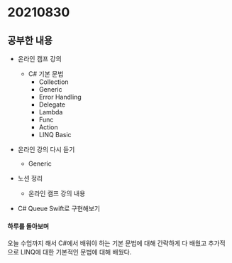 # 20210830

## 공부한 내용
+ 온라인 캠프 강의
  - C# 기본 문법
    * Collection
    * Generic
    * Error Handling
    * Delegate
    * Lambda
    * Func
    * Action
    * LINQ Basic
  
+ 온라인 강의 다시 듣기
  - Generic
  
+ 노션 정리
  - 온라인 캠프 강의 내용
  
+ C# Queue Swift로 구현해보기

#### 하루를 돌아보며
오늘 수업까지 해서 C#에서 배워야 하는 기본 문법에 대해 간략하게 다 배웠고 추가적으로 LINQ에 대한 기본적인 문법에 대해 배웠다.
